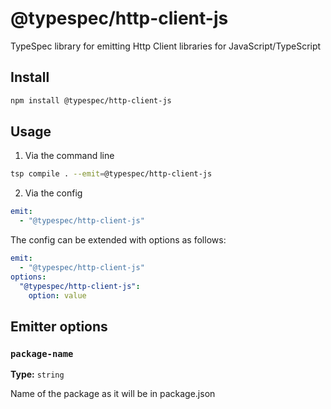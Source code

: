# @typespec/http-client-js

TypeSpec library for emitting Http Client libraries for JavaScript/TypeScript

## Install

```bash
npm install @typespec/http-client-js
```

## Usage

1. Via the command line

```bash
tsp compile . --emit=@typespec/http-client-js
```

2. Via the config

```yaml
emit:
  - "@typespec/http-client-js"
```

The config can be extended with options as follows:

```yaml
emit:
  - "@typespec/http-client-js"
options:
  "@typespec/http-client-js":
    option: value
```

## Emitter options

### `package-name`

**Type:** `string`

Name of the package as it will be in package.json
